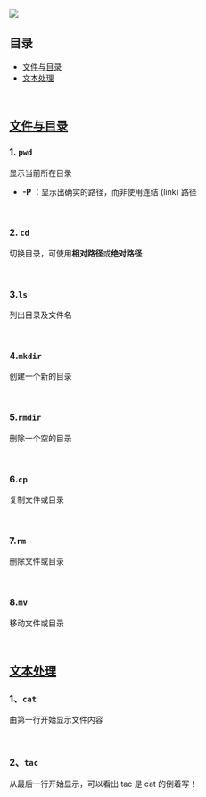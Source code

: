 ![](https://upload.wikimedia.org/wikipedia/commons/thumb/8/82/Gnu-bash-logo.svg/304px-Gnu-bash-logo.svg.png)

## 目录

- [文件与目录](#文件与目录)
- [文本处理](#文本处理)

<br/>

## [文件与目录](#文件与目录)

### 1. `pwd`

显示当前所在目录

- **-P** ：显示出确实的路径，而非使用连结 (link) 路径

<br/>

### 2. `cd`

切换目录，可使用**相对路径**或**绝对路径**

<br/>

### 3.`ls`

列出目录及文件名

<br/>

### 4.`mkdir`

创建一个新的目录

<br/>

### 5.`rmdir`

删除一个空的目录

<br/>

### 6.`cp`

复制文件或目录

<br/>

### 7.`rm`

删除文件或目录

<br/>

### 8.`mv`

移动文件或目录

<br/>

## [文本处理](#文本处理)

### 1、`cat`

由第一行开始显示文件内容

<br/>

### 2、`tac`

从最后一行开始显示，可以看出 tac 是 cat 的倒着写！

<br/>